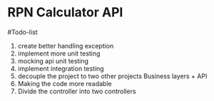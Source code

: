 # RPN Calculator API

#Todo-list 
1. create better handling exception 
2. implement more unit testing 
3. mocking api unit testing 
4. implement integration testing 
5. decouple the project to two other projects Business layers + API
6. Making the code more readable 
7. Divide the controller into two controllers 
 
